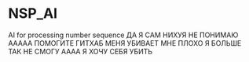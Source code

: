 # NSP_AI
AI for processing number sequence
ДА Я САМ НИХУЯ НЕ ПОНИМАЮ ААААА ПОМОГИТЕ ГИТХАБ МЕНЯ УБИВАЕТ МНЕ ПЛОХО Я БОЛЬШЕ ТАК НЕ СМОГУ АААА Я ХОЧУ СЕБЯ УБИТЬ
